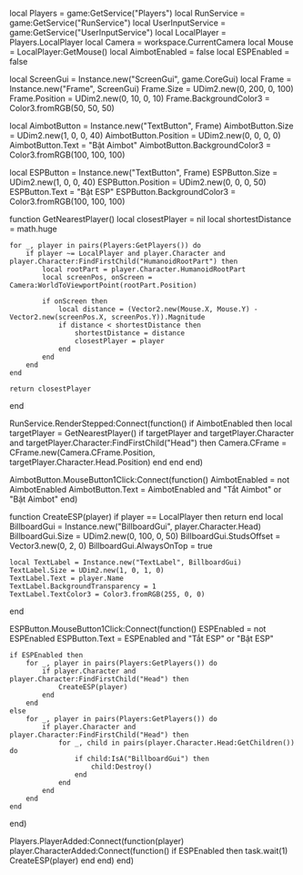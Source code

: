 local Players = game:GetService("Players")
local RunService = game:GetService("RunService")
local UserInputService = game:GetService("UserInputService")
local LocalPlayer = Players.LocalPlayer
local Camera = workspace.CurrentCamera
local Mouse = LocalPlayer:GetMouse()
local AimbotEnabled = false
local ESPEnabled = false

local ScreenGui = Instance.new("ScreenGui", game.CoreGui)
local Frame = Instance.new("Frame", ScreenGui)
Frame.Size = UDim2.new(0, 200, 0, 100)
Frame.Position = UDim2.new(0, 10, 0, 10)
Frame.BackgroundColor3 = Color3.fromRGB(50, 50, 50)

local AimbotButton = Instance.new("TextButton", Frame)
AimbotButton.Size = UDim2.new(1, 0, 0, 40)
AimbotButton.Position = UDim2.new(0, 0, 0, 0)
AimbotButton.Text = "Bật Aimbot"
AimbotButton.BackgroundColor3 = Color3.fromRGB(100, 100, 100)

local ESPButton = Instance.new("TextButton", Frame)
ESPButton.Size = UDim2.new(1, 0, 0, 40)
ESPButton.Position = UDim2.new(0, 0, 0, 50)
ESPButton.Text = "Bật ESP"
ESPButton.BackgroundColor3 = Color3.fromRGB(100, 100, 100)

function GetNearestPlayer()
    local closestPlayer = nil
    local shortestDistance = math.huge

    for _, player in pairs(Players:GetPlayers()) do
        if player ~= LocalPlayer and player.Character and player.Character:FindFirstChild("HumanoidRootPart") then
            local rootPart = player.Character.HumanoidRootPart
            local screenPos, onScreen = Camera:WorldToViewportPoint(rootPart.Position)

            if onScreen then
                local distance = (Vector2.new(Mouse.X, Mouse.Y) - Vector2.new(screenPos.X, screenPos.Y)).Magnitude
                if distance < shortestDistance then
                    shortestDistance = distance
                    closestPlayer = player
                end
            end
        end
    end

    return closestPlayer
end

RunService.RenderStepped:Connect(function()
    if AimbotEnabled then
        local targetPlayer = GetNearestPlayer()
        if targetPlayer and targetPlayer.Character and targetPlayer.Character:FindFirstChild("Head") then
            Camera.CFrame = CFrame.new(Camera.CFrame.Position, targetPlayer.Character.Head.Position)
        end
    end
end)

AimbotButton.MouseButton1Click:Connect(function()
    AimbotEnabled = not AimbotEnabled
    AimbotButton.Text = AimbotEnabled and "Tắt Aimbot" or "Bật Aimbot"
end)

function CreateESP(player)
    if player == LocalPlayer then return end
    local BillboardGui = Instance.new("BillboardGui", player.Character.Head)
    BillboardGui.Size = UDim2.new(0, 100, 0, 50)
    BillboardGui.StudsOffset = Vector3.new(0, 2, 0)
    BillboardGui.AlwaysOnTop = true

    local TextLabel = Instance.new("TextLabel", BillboardGui)
    TextLabel.Size = UDim2.new(1, 0, 1, 0)
    TextLabel.Text = player.Name
    TextLabel.BackgroundTransparency = 1
    TextLabel.TextColor3 = Color3.fromRGB(255, 0, 0)
end

ESPButton.MouseButton1Click:Connect(function()
    ESPEnabled = not ESPEnabled
    ESPButton.Text = ESPEnabled and "Tắt ESP" or "Bật ESP"

    if ESPEnabled then
        for _, player in pairs(Players:GetPlayers()) do
            if player.Character and player.Character:FindFirstChild("Head") then
                CreateESP(player)
            end
        end
    else
        for _, player in pairs(Players:GetPlayers()) do
            if player.Character and player.Character:FindFirstChild("Head") then
                for _, child in pairs(player.Character.Head:GetChildren()) do
                    if child:IsA("BillboardGui") then
                        child:Destroy()
                    end
                end
            end
        end
    end
end)

Players.PlayerAdded:Connect(function(player)
    player.CharacterAdded:Connect(function()
        if ESPEnabled then
            task.wait(1)
            CreateESP(player)
        end
    end)
end)
